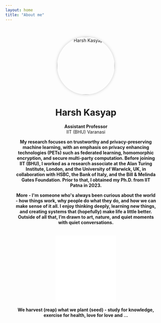 ```yaml
---
layout: home
title: "About me"
---
```


<div style="text-align:center; padding: 2rem;">

  <!-- Profile Photo -->
  <img src="/assets/images/profile.JPG" alt="Harsh Kasyap" style="width: 180px; height: 180px; border-radius: 50%; object-fit: cover; box-shadow: 0 0 10px rgba(0,0,0,0.2);">
  <h1>Harsh Kasyap</h1>

  <!-- Intro -->
  <p style="margin-top: 1rem;"><strong>Assistant Professor</strong><br>IIT (BHU) Varanasi</p>
  <p><strong>My research focuses on trustworthy and privacy-preserving machine learning, with an emphasis on privacy enhancing technologies (PETs) such as federated learning, homomorphic encryption, and secure multi-party computation. Before joining IIT (BHU), I worked as a research associate at the Alan Turing Institute, London, and the University of Warwick, UK, in collaboration with HSBC, the Bank of Italy, and the Bill & Melinda Gates Foundation. Prior to that, I obtained my Ph.D. from IIT Patna in 2023.</strong></p>
  
  <p><strong>More - I'm someone who's always been curious about the world - how things work, why people do what they do, and how we can make sense of it all. I enjoy thinking deeply, learning new things, and creating systems that (hopefully) make life a little better. Outside of all that, I’m drawn to art, nature, and quiet moments with quiet conversations.</strong></p>

  <!-- Quote Widget -->
  <div style="margin-top: 2rem;">
    <iframe 
      align="center"
      src="//widget.calendarlabs.com/v1/quot.php?cid=101&ver=1.2&uid=3445174731&c=random&l=en&cbg=FFFFFF&cb=1&cbc=000000&cf=calibri&cfg=000000&qfs=bi&qta=center&tfg=000000&tfs=bi&afc=000000&afs=i" 
      width="188" 
      height="210" 
      marginwidth="0" 
      marginheight="0" 
      frameborder="0" 
      scrolling="no" 
      allowtransparency="true">
    </iframe>
  </div>

  <p><strong>We harvest (reap) what we plant (seed) - study for knowledge, exercise for health, love for love and ...</strong></p>

</div>
